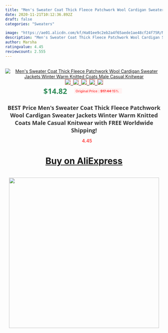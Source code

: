 ```yaml
---
title: "Men's Sweater Coat Thick Fleece Patchwork Wool Cardigan Sweater Jackets Winter Warm Knitted Coats Male Casual Knitwear"
date: 2020-11-21T10:12:36.892Z
draft: false
categories: "Sweaters"

image: "https://ae01.alicdn.com/kf/Ha01ee9c2eb2a4f65aede1ae48cf24f75R/Men-s-Sweater-Coat-Thick-Fleece-Patchwork-Wool-Cardigan-Sweater-Jackets-Winter-Warm-Knitted-Coats-Male.jpg"
description: "Men's Sweater Coat Thick Fleece Patchwork Wool Cardigan Sweater Jackets Winter Warm Knitted Coats Male Casual Knitwear"
author: Marsha
ratingvalue: 4.45
reviewcount: 2.555
---
```

<br>
<div style="text-align: center;">
<a href="https://s.click.aliexpress.com/e/_AgT73X" target="_blank" rel="nofollow noopener noreferrer"><img alt="Men's Sweater Coat Thick Fleece Patchwork Wool Cardigan Sweater Jackets Winter Warm Knitted Coats Male Casual Knitwear" class="magnifier-image" src="https://ae01.alicdn.com/kf/Ha01ee9c2eb2a4f65aede1ae48cf24f75R/Men-s-Sweater-Coat-Thick-Fleece-Patchwork-Wool-Cardigan-Sweater-Jackets-Winter-Warm-Knitted-Coats-Male.jpg_640x640.jpg">
<br>
<img style="border:1px solid salmon" src="https://ae01.alicdn.com/kf/Ha01ee9c2eb2a4f65aede1ae48cf24f75R/Men-s-Sweater-Coat-Thick-Fleece-Patchwork-Wool-Cardigan-Sweater-Jackets-Winter-Warm-Knitted-Coats-Male.jpg_120x120.jpg">&nbsp;&nbsp;<img style="border:1px solid salmon" src="https://ae01.alicdn.com/kf/Hba0dced63c10407496deba2e9e4314c4y/Men-s-Sweater-Coat-Thick-Fleece-Patchwork-Wool-Cardigan-Sweater-Jackets-Winter-Warm-Knitted-Coats-Male.jpg_120x120.jpg">&nbsp;&nbsp;<img style="border:1px solid salmon" src="https://ae01.alicdn.com/kf/H2dc2a9244b2e4ebdb3249b0ea4c0932fu/Men-s-Sweater-Coat-Thick-Fleece-Patchwork-Wool-Cardigan-Sweater-Jackets-Winter-Warm-Knitted-Coats-Male.jpg_120x120.jpg">&nbsp;&nbsp;<img style="border:1px solid salmon" src="https://ae01.alicdn.com/kf/Hc9f4b89a05584729ac5e2de1bee968d0k/Men-s-Sweater-Coat-Thick-Fleece-Patchwork-Wool-Cardigan-Sweater-Jackets-Winter-Warm-Knitted-Coats-Male.jpg_120x120.jpg">&nbsp;&nbsp;<img style="border:1px solid salmon" src="https://ae01.alicdn.com/kf/H66f50d9bfb944733990e53f7853a8684r/Men-s-Sweater-Coat-Thick-Fleece-Patchwork-Wool-Cardigan-Sweater-Jackets-Winter-Warm-Knitted-Coats-Male.jpg_120x120.jpg"></a></div><br0>
<div style="text-align: center;"><span style="background-color: white; border: 0px; box-sizing: border-box; color: seagreen; display: inline-block; font-family: &quot;open sans&quot; , &quot;arial&quot; , &quot;helvetica&quot; , sans-serif , &quot;heiti&quot;; font-size: 24px; font-stretch: inherit; font-weight: 700; line-height: inherit; margin: 0px 10px 0px 0px; padding: 0px; vertical-align: middle;">$14.82 </span>
<span style="background: rgb(255 , 241 , 241); border-radius: 3px; border: 0px; box-sizing: border-box; color: #ff4747; display: inline-block; font-family: inherit; font-size: 12px; font-stretch: inherit; font-style: inherit; font-variant: inherit; font-weight: 600; line-height: inherit; margin: 0px; padding: 2px 5px; transform: scale(0.9); vertical-align: middle;">Original Price : <b style="text-decoration: line-through;">$17.44 </b> 15%&nbsp;&nbsp;</span></div>
<h1 style="color: #333333; display: inline-block; font-family: &quot;open sans&quot; , &quot;arial&quot; , &quot;helvetica&quot; , sans-serif , &quot;heiti&quot;; font-size: 18px; font-stretch: inherit; font-weight: 700; text-align: center;">BEST Price Men's Sweater Coat Thick Fleece Patchwork Wool Cardigan Sweater Jackets Winter Warm Knitted Coats Male Casual Knitwear with FREE Worldwide Shipping!</h1>
<div style="color: #ff4747; text-align: center;">
<img src="https://4.bp.blogspot.com/-M0ZcTcb-5uY/XleCXlxnR4I/AAAAAAAAAEc/OrjgMkXV1oMQFaCRZj5HQwOCBcu3w1FegCPcBGAYYCw/s1600/star.png" style="height: 15px;">&nbsp;<b>4.45</b></div>
<div class="button_cont" align="center"><a class="buynow_a" href="https://s.click.aliexpress.com/e/_AgT73X" target="_blank" rel="nofollow noopener noreferrer"><H1>Buy on AliExpress</H1></a></div><br>
<div class="separator" style="clear: both; text-align: center;">
<img src="https://lh3.googleusercontent.com/-pTy5HemUv9M/XlePHvY0dAI/AAAAAAAAAE4/0nX5iRUoIWY8eMW9Dpxeirr157OZliDIgCLcBGAsYHQ/s1600/badge.gif" width="480">
</div>

